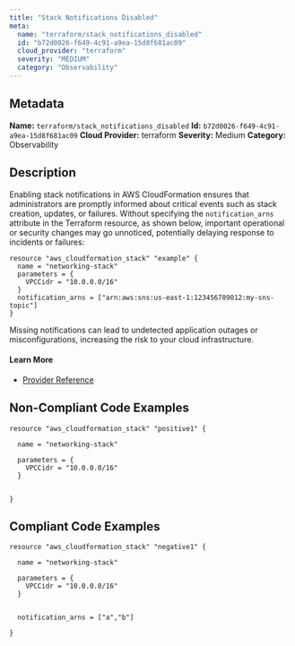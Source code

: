 ```yaml
---
title: "Stack Notifications Disabled"
meta:
  name: "terraform/stack_notifications_disabled"
  id: "b72d0026-f649-4c91-a9ea-15d8f681ac09"
  cloud_provider: "terraform"
  severity: "MEDIUM"
  category: "Observability"
---
```

## Metadata
**Name:** `terraform/stack_notifications_disabled`
**Id:** `b72d0026-f649-4c91-a9ea-15d8f681ac09`
**Cloud Provider:** terraform
**Severity:** Medium
**Category:** Observability
## Description
Enabling stack notifications in AWS CloudFormation ensures that administrators are promptly informed about critical events such as stack creation, updates, or failures. Without specifying the `notification_arns` attribute in the Terraform resource, as shown below, important operational or security changes may go unnoticed, potentially delaying response to incidents or failures:

```
resource "aws_cloudformation_stack" "example" {
  name = "networking-stack"
  parameters = {
    VPCCidr = "10.0.0.0/16"
  }
  notification_arns = ["arn:aws:sns:us-east-1:123456789012:my-sns-topic"]
}
```

Missing notifications can lead to undetected application outages or misconfigurations, increasing the risk to your cloud infrastructure.

#### Learn More

 - [Provider Reference](https://registry.terraform.io/providers/hashicorp/aws/latest/docs/resources/cloudformation_stack)

## Non-Compliant Code Examples
```aws
resource "aws_cloudformation_stack" "positive1" {

  name = "networking-stack"

  parameters = {
    VPCCidr = "10.0.0.0/16"
  }


}
```

## Compliant Code Examples
```aws
resource "aws_cloudformation_stack" "negative1" {

  name = "networking-stack"

  parameters = {
    VPCCidr = "10.0.0.0/16"
  }


  notification_arns = ["a","b"]

}
```